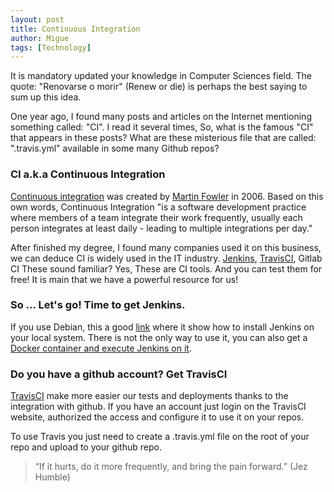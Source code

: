 ```yaml
---
layout: post
title: Continuous Integration
author: Migue
tags: [Technology]
---
```


It is mandatory updated your knowledge in Computer Sciences field. The quote: "Renovarse o morir" (Renew or die) is perhaps the best saying to sum up this idea.
   
One year ago, I found many posts and articles on the Internet mentioning something called: "CI". I read it several times, So, what is the famous "CI" that appears in these posts? What are these misterious file that are called: ".travis.yml" available in some many Github repos?
   
### CI a.k.a Continuous Integration
[Continuous integration](https://martinfowler.com/articles/continuousIntegration.html) was created by [Martin Fowler](https://martinfowler.com/) in 2006. Based on this own words, Continuous Integration "is a software development practice where members of a team integrate their work frequently, usually each person integrates at least daily - leading to multiple integrations per day." 
   
After finished my degree, I found many companies used it on this business, we can deduce CI is widely used in the IT industry.
[Jenkins](https://jenkins.io/), [TravisCI](https://travis-ci.org/), Gitlab CI These sound familiar? Yes, These are CI tools. And you can test them for free! It is main that we have a powerful resource for us!
      
### So ... Let's go! Time to get Jenkins.
If you use Debian, this a good [link](https://tecadmin.net/install-jenkins-on-debian/) where it show how to install Jenkins on your local system. There is not the only way to use it, you can also get a [Docker container and execute Jenkins on it](https://wiki.jenkins.io/display/JENKINS/Installing+Jenkins+with+Docker). 

### Do you have a github account? Get TravisCI
[TravisCI](https://travis-ci.org/) make more easier our tests and deployments thanks to the integration with github. If you have an account just login on the TravisCI website, authorized the access and configure it to use it on your repos.

To use Travis you just need to create a .travis.yml file on the root of your repo and upload to your github repo.

> “If it hurts, do it more frequently, and bring the pain forward.” (Jez Humble)